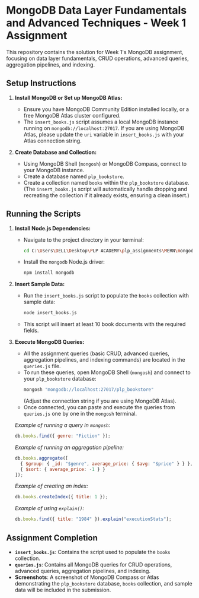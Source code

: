# MongoDB Data Layer Fundamentals and Advanced Techniques - Week 1 Assignment

This repository contains the solution for Week 1's MongoDB assignment, focusing on data layer fundamentals, CRUD operations, advanced queries, aggregation pipelines, and indexing.

## Setup Instructions

1.  **Install MongoDB or Set up MongoDB Atlas:**
    *   Ensure you have MongoDB Community Edition installed locally, or a free MongoDB Atlas cluster configured.
    *   The `insert_books.js` script assumes a local MongoDB instance running on `mongodb://localhost:27017`. If you are using MongoDB Atlas, please update the `uri` variable in `insert_books.js` with your Atlas connection string.

2.  **Create Database and Collection:**
    *   Using MongoDB Shell (`mongosh`) or MongoDB Compass, connect to your MongoDB instance.
    *   Create a database named `plp_bookstore`.
    *   Create a collection named `books` within the `plp_bookstore` database. (The `insert_books.js` script will automatically handle dropping and recreating the collection if it already exists, ensuring a clean insert.)

## Running the Scripts

1.  **Install Node.js Dependencies:**
    *   Navigate to the project directory in your terminal:
        ```bash
        cd C:\Users\DELL\Desktop\PLP ACADEMY\plp_assignments\MERN\mongodb-data-layer-fundamentals-and-advanced-techniques-Maryann878
        ```
    *   Install the `mongodb` Node.js driver:
        ```bash
        npm install mongodb
        ```

2.  **Insert Sample Data:**
    *   Run the `insert_books.js` script to populate the `books` collection with sample data:
        ```bash
        node insert_books.js
        ```
    *   This script will insert at least 10 book documents with the required fields.

3.  **Execute MongoDB Queries:**
    *   All the assignment queries (basic CRUD, advanced queries, aggregation pipelines, and indexing commands) are located in the `queries.js` file.
    *   To run these queries, open MongoDB Shell (`mongosh`) and connect to your `plp_bookstore` database:
        ```bash
        mongosh "mongodb://localhost:27017/plp_bookstore"
        ```
        (Adjust the connection string if you are using MongoDB Atlas).
    *   Once connected, you can paste and execute the queries from `queries.js` one by one in the `mongosh` terminal.

    *Example of running a query in `mongosh`:*
    ```javascript
    db.books.find({ genre: "Fiction" });
    ```
    *Example of running an aggregation pipeline:*
    ```javascript
    db.books.aggregate([
      { $group: { _id: "$genre", average_price: { $avg: "$price" } } },
      { $sort: { average_price: -1 } }
    ]);
    ```
    *Example of creating an index:*
    ```javascript
    db.books.createIndex({ title: 1 });
    ```
    *Example of using `explain()`:*
    ```javascript
    db.books.find({ title: "1984" }).explain("executionStats");
    ```

## Assignment Completion

*   **`insert_books.js`**: Contains the script used to populate the `books` collection.
*   **`queries.js`**: Contains all MongoDB queries for CRUD operations, advanced queries, aggregation pipelines, and indexing.
*   **Screenshots**: A screenshot of MongoDB Compass or Atlas demonstrating the `plp_bookstore` database, `books` collection, and sample data will be included in the submission. 